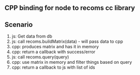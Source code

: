 CPP binding for node to recoms cc library
-

Scenario
--------
1. js: Get data from db
2. js: call recoms.buildMatrix(data) - will pass data to cpp
3. cpp: produces matrix and has it in memory
4. cpp: return a callback with success/error
5. js: call recoms.query(query)
6. cpp: use matrix in memory and filter things based on query
7. cpp: return a callback to js with list of ids
